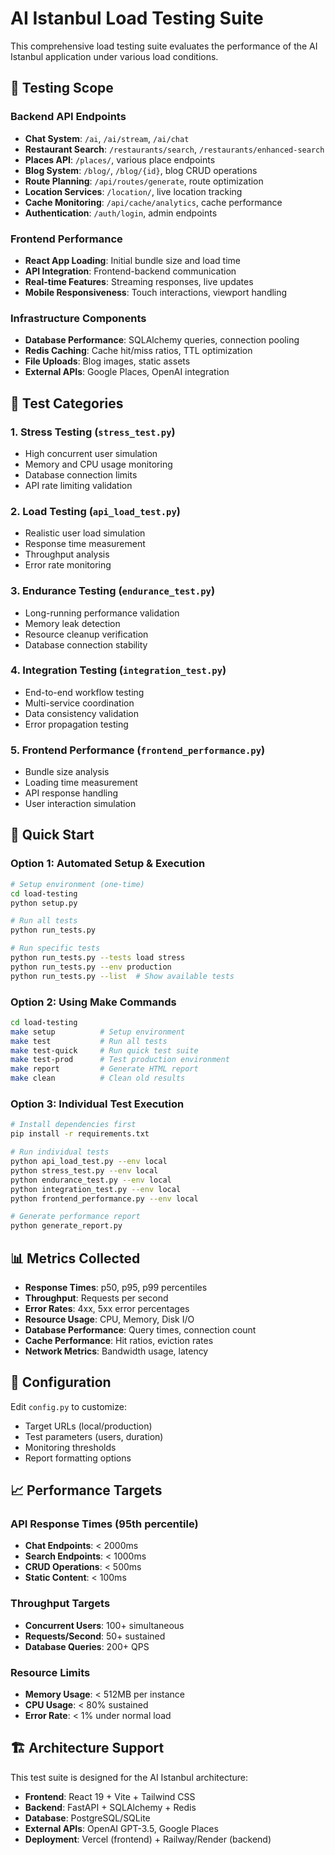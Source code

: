 # AI Istanbul Load Testing Suite

This comprehensive load testing suite evaluates the performance of the AI Istanbul application under various load conditions.

## 🎯 Testing Scope

### Backend API Endpoints
- **Chat System**: `/ai`, `/ai/stream`, `/ai/chat`
- **Restaurant Search**: `/restaurants/search`, `/restaurants/enhanced-search`
- **Places API**: `/places/`, various place endpoints
- **Blog System**: `/blog/`, `/blog/{id}`, blog CRUD operations
- **Route Planning**: `/api/routes/generate`, route optimization
- **Location Services**: `/location/`, live location tracking
- **Cache Monitoring**: `/api/cache/analytics`, cache performance
- **Authentication**: `/auth/login`, admin endpoints

### Frontend Performance
- **React App Loading**: Initial bundle size and load time
- **API Integration**: Frontend-backend communication
- **Real-time Features**: Streaming responses, live updates
- **Mobile Responsiveness**: Touch interactions, viewport handling

### Infrastructure Components
- **Database Performance**: SQLAlchemy queries, connection pooling
- **Redis Caching**: Cache hit/miss ratios, TTL optimization
- **File Uploads**: Blog images, static assets
- **External APIs**: Google Places, OpenAI integration

## 🧪 Test Categories

### 1. Stress Testing (`stress_test.py`)
- High concurrent user simulation
- Memory and CPU usage monitoring
- Database connection limits
- API rate limiting validation

### 2. Load Testing (`api_load_test.py`)
- Realistic user load simulation
- Response time measurement
- Throughput analysis
- Error rate monitoring

### 3. Endurance Testing (`endurance_test.py`)
- Long-running performance validation
- Memory leak detection
- Resource cleanup verification
- Database connection stability

### 4. Integration Testing (`integration_test.py`)
- End-to-end workflow testing
- Multi-service coordination
- Data consistency validation
- Error propagation testing

### 5. Frontend Performance (`frontend_performance.py`)
- Bundle size analysis
- Loading time measurement
- API response handling
- User interaction simulation

## 🚀 Quick Start

### Option 1: Automated Setup & Execution
```bash
# Setup environment (one-time)
cd load-testing
python setup.py

# Run all tests
python run_tests.py

# Run specific tests
python run_tests.py --tests load stress
python run_tests.py --env production
python run_tests.py --list  # Show available tests
```

### Option 2: Using Make Commands
```bash
cd load-testing
make setup          # Setup environment
make test           # Run all tests
make test-quick     # Run quick test suite
make test-prod      # Test production environment
make report         # Generate HTML report
make clean          # Clean old results
```

### Option 3: Individual Test Execution
```bash
# Install dependencies first
pip install -r requirements.txt

# Run individual tests
python api_load_test.py --env local
python stress_test.py --env local
python endurance_test.py --env local
python integration_test.py --env local
python frontend_performance.py --env local

# Generate performance report
python generate_report.py
```

## 📊 Metrics Collected

- **Response Times**: p50, p95, p99 percentiles
- **Throughput**: Requests per second
- **Error Rates**: 4xx, 5xx error percentages
- **Resource Usage**: CPU, Memory, Disk I/O
- **Database Performance**: Query times, connection count
- **Cache Performance**: Hit ratios, eviction rates
- **Network Metrics**: Bandwidth usage, latency

## 🔧 Configuration

Edit `config.py` to customize:
- Target URLs (local/production)
- Test parameters (users, duration)
- Monitoring thresholds
- Report formatting options

## 📈 Performance Targets

### API Response Times (95th percentile)
- **Chat Endpoints**: < 2000ms
- **Search Endpoints**: < 1000ms
- **CRUD Operations**: < 500ms
- **Static Content**: < 100ms

### Throughput Targets
- **Concurrent Users**: 100+ simultaneous
- **Requests/Second**: 50+ sustained
- **Database Queries**: 200+ QPS

### Resource Limits
- **Memory Usage**: < 512MB per instance
- **CPU Usage**: < 80% sustained
- **Error Rate**: < 1% under normal load

## 🏗️ Architecture Support

This test suite is designed for the AI Istanbul architecture:
- **Frontend**: React 19 + Vite + Tailwind CSS
- **Backend**: FastAPI + SQLAlchemy + Redis
- **Database**: PostgreSQL/SQLite
- **External APIs**: OpenAI GPT-3.5, Google Places
- **Deployment**: Vercel (frontend) + Railway/Render (backend)
